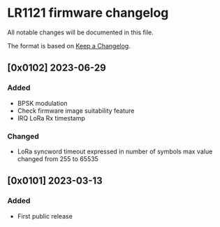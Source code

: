 # LR1121 firmware changelog

All notable changes will be documented in this file.

The format is based on [Keep a Changelog](https://keepachangelog.com/en/1.0.0/).

## [0x0102] 2023-06-29

### Added

- BPSK modulation
- Check firmware image suitability feature
- IRQ LoRa Rx timestamp

### Changed

- LoRa syncword timeout expressed in number of symbols max value changed from 255 to 65535

## [0x0101] 2023-03-13

### Added

- First public release
